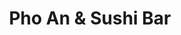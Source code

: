 ---
layout: place
title: "Pho An & Sushi Bar"
permalink: /texas/conroe/pho-an-sushi-bar.html
stateAbbr: TX
stateName: Texas
cityName: Conroe
seo:
  name: "Pho An & Sushi Bar"
  type: Restaurant
  links: http://phoansushibar.com/
description: "Looking for sushi in Conroe, Texas? Check out Pho An & Sushi Bar for a delightful Japanese dining experience. Enjoy a variety of sushi and other dishes in a ..."
place_id: ChIJgTj1yxQ3R4YRaPFrNrHPRAo
photos:
  - name: >-
      places/ChIJgTj1yxQ3R4YRaPFrNrHPRAo/photos/AeeoHcJo-7g9XFWuHf1ld_wBqEJXdpmNzP3paOVOG-suW29DrLgUHZLgAUvbs4nZP7Ohz0gp9xbo3spnkk7GHVMDxpegDJwcsWoWES3sWKFXHFfxA-MM3dnc07ag1LRmy7qfYyViOh17_4nMMlbz3-0KZNeXijv7Pb9HXo7PNDmmqspwA8h67RsZWfyWI4YHZBxDxq7pGEgfvdpwmAyfO-sOcH9D3E7ii45g4dAtUreTi_KY-pf7Ezr18ihoCbsAe__pW5EeSX9dtL_uOlnN7HST9P_8gKSe2p5KprfAQGcIgTdzjRP_NF_adSO-UmdN7bM7r-6qsObvRAiqJl-OunadTMr0iQ7UxQCD0lJ3poBiuruAiKm5YFt2-mkhRUbFmsI5ojl2Gq8bmj01bB-1FZIINAXqLpTrfkqTlFeoW0jQ2pCIqA
    widthPx: 4032
    heightPx: 3024
    authorAttributions:
      - displayName: Adam Schmitt
        uri: https://maps.google.com/maps/contrib/104451565592892904232
        photoUri: >-
          https://lh3.googleusercontent.com/a-/ALV-UjV2ssqnBkE4gZeVim44YSPmkYkZ-zKNPrmgCD-vdXoZCUWbe7M=s100-p-k-no-mo
    flagContentUri: >-
      https://www.google.com/local/imagery/report/?cb_client=maps_api_places.places_api&image_key=!1e10!2sCIHM0ogKEICAgIDR_7WFeA&hl=en-US
    googleMapsUri: >-
      https://www.google.com/maps/place//data=!3m4!1e2!3m2!1sCIHM0ogKEICAgIDR_7WFeA!2e10!4m2!3m1!1s0x86473714cbf53881:0xa44cfb1366bf168
  - name: >-
      places/ChIJgTj1yxQ3R4YRaPFrNrHPRAo/photos/AeeoHcKUybFuoCfp5amsNrwgUbFI0agX3W3cCDPpvLLV-k3nvqepD0AghRuUrOJyfJBjFUa08r5blLrEJ_xjqbUkXBJGgqx1p92XayyOuOJ_g7QVbvOaa0U8OdjwLA-ZVitxKz4tohgdkhoJFfAWmfhsWakwetYGlmYmxZIKTfZDc6cbtWp97W0znm2k7yJNKJ1gXx02PcShbbEXL96pXITVFzmaX3G30rBdDm7QavY2PPWdpyfcHmzkwLIfa9lJbxYqtZmWGtuyAdZqXLjspTrTv1jDCUATimS9IBNbtDbKLJw-5w
    widthPx: 960
    heightPx: 540
    authorAttributions:
      - displayName: Pho An & Sushi Bar
        uri: https://maps.google.com/maps/contrib/102353942848044761039
        photoUri: >-
          https://lh3.googleusercontent.com/a-/ALV-UjUnANq5clBxJnxd3PqrmV1QKowb3FH3y65esgRd6-AFGugDRE2z=s100-p-k-no-mo
    flagContentUri: >-
      https://www.google.com/local/imagery/report/?cb_client=maps_api_places.places_api&image_key=!1e10!2sAF1QipPK2nZuXx9-1y2bn5Ii4TY1uq_awyKkU-VuLcMx&hl=en-US
    googleMapsUri: >-
      https://www.google.com/maps/place//data=!3m4!1e2!3m2!1sAF1QipPK2nZuXx9-1y2bn5Ii4TY1uq_awyKkU-VuLcMx!2e10!4m2!3m1!1s0x86473714cbf53881:0xa44cfb1366bf168
  - name: >-
      places/ChIJgTj1yxQ3R4YRaPFrNrHPRAo/photos/AeeoHcLyTUVzvbsfBxhCVKO9BW6LI6o1UyvA0mlTIdhTgTQ0CDsepa_IDYzPXwu_ndcb2KYsSo4PKR1crxnvs83utbloILKh2llD7VP6Fu7pL9zI60mk3NFbBa_7KJKY3M5ubx0j5pDYb4RoUFPtcNkcmTHQ8EDKloKNJD8RWjPGZ93nKNDFJQkrYvtHegx3DJkMdhE7QCJXpOanKgttZXFoI4LI-yn47ozGFO6KJPxavulZVp53bm4Bq_E8Y-xdk0cQjhNwUZJ7LyHn8VAxRCRA7LkahQ0dBWNOrh4snVW8gIn0JkGVVYbBJ9sEh2P-y3XpUDb9FGHspwgFoNQDBe5QWiP1j4IbN5u0AZb83KtJCCvHpIFu4Sq14fgqiBq5wriCxZamrefBthwBPnp93RCU1CduRub9AdpwDrI4DBfkgFstYh9sOohh9evIuS4Eg61U
    widthPx: 3000
    heightPx: 4000
    authorAttributions:
      - displayName: Kenny NetMonk (:::NetMonk:::)
        uri: https://maps.google.com/maps/contrib/110365333695005790895
        photoUri: >-
          https://lh3.googleusercontent.com/a-/ALV-UjUx2B-vMCHPWPEx8a3f3gi0c6_48AcmeUivN5jRECdE2bLhUztT-g=s100-p-k-no-mo
    flagContentUri: >-
      https://www.google.com/local/imagery/report/?cb_client=maps_api_places.places_api&image_key=!1e10!2sCIABIhADyc5UVQ6xD2fF9sYADC0I&hl=en-US
    googleMapsUri: >-
      https://www.google.com/maps/place//data=!3m4!1e2!3m2!1sCIABIhADyc5UVQ6xD2fF9sYADC0I!2e10!4m2!3m1!1s0x86473714cbf53881:0xa44cfb1366bf168
  - name: >-
      places/ChIJgTj1yxQ3R4YRaPFrNrHPRAo/photos/AeeoHcKGzGXDzC_MSSVsg2fw6EVL8spVDIIgww6NlrNPu-SFpanYzXCr42szXtsA24Z0IxRaq6oiEfgnARNzFdqW8wsGkHunk7dLtiyYuq-eUIG1QxQ8txOflbXJ3BvhzZIBI_t3o9_wEXx6qqCwHx6Y4eIJnjs9YcSjEypYwOlTf6I5JZlr-zCiXpmhlgAbYGdUHQ5BEQavg0Zx8PmzWS1yGf_Az1SOWIX8OyFDXtq036CXcB_rr0Oz_KkwxZB0zfbb34KvNZcMDdH3UTfg9FmugINAoYAnZ5ufEmWVVzawRhFI0MRqLINLdTDC7QQ0b3Q5NvD3_IDc53SLIJX27fTzAFb-ShL1muqDwBnpp1FT3FpKKrm-XD4FBFiaSlm10fydPurOn_oB9WivimIUhnnHkURT6P6jc_cb0wB8WQz5ZFS-JeXS
    widthPx: 3000
    heightPx: 4000
    authorAttributions:
      - displayName: Abigail Carpenter
        uri: https://maps.google.com/maps/contrib/110178966495161015664
        photoUri: >-
          https://lh3.googleusercontent.com/a-/ALV-UjWY0K5KiuQkNRVJ8FfgT7VHDpq9AtnKBubmJG5QjgAy6Efsb91c=s100-p-k-no-mo
    flagContentUri: >-
      https://www.google.com/local/imagery/report/?cb_client=maps_api_places.places_api&image_key=!1e10!2sCIHM0ogKEICAgMDA9ZfbiAE&hl=en-US
    googleMapsUri: >-
      https://www.google.com/maps/place//data=!3m4!1e2!3m2!1sCIHM0ogKEICAgMDA9ZfbiAE!2e10!4m2!3m1!1s0x86473714cbf53881:0xa44cfb1366bf168
  - name: >-
      places/ChIJgTj1yxQ3R4YRaPFrNrHPRAo/photos/AeeoHcJMkgI92gfdBf_r5IlbUhZaD7oGSTJjUHrMyI5tlOSmvMdQT5hkU2W1bL8Y_b0kbyaRysaGv7YuOs7o9nenUXuMdlf5AhVHr7vvQwKL5Ip0xU-NgZATFCxEbTAFbCgsEK_LS2v33Yf9Qe5RXiHyytVuYU21dAdhYfXu6a5D4vvAOZZQKjBPC1XJwvCZIKlaXUeMMMi8XxsveWrT52WIDaCa_VdQ2iDeLtBC3NmLrg0mevT376Hpsn786ScKW4VaHqkmgN71YQ8U3u3j4j_7NiDGRrm0m8xXxJaj-QazxlPIuYjpZVN7Khi8MbliGUnNsW2L9MAsWhfJmOrpXbwqe1dzjO9z175eCFsHNs8FWx-Ie5t0u4rR_U1LctUPxv9dDgDCXcWaY1Fn1OmOyODQoPlSyMtEJpc4EQSFAePEUhiMGuM
    widthPx: 4624
    heightPx: 2604
    authorAttributions:
      - displayName: Ed Reidt
        uri: https://maps.google.com/maps/contrib/109421334604088491488
        photoUri: >-
          https://lh3.googleusercontent.com/a-/ALV-UjWNd6pEv2H2quyuRJCniPdzlmQLs0i15UBhL3iFzGixmuJMs4BSIA=s100-p-k-no-mo
    flagContentUri: >-
      https://www.google.com/local/imagery/report/?cb_client=maps_api_places.places_api&image_key=!1e10!2sCIHM0ogKEICAgICO1MPqywE&hl=en-US
    googleMapsUri: >-
      https://www.google.com/maps/place//data=!3m4!1e2!3m2!1sCIHM0ogKEICAgICO1MPqywE!2e10!4m2!3m1!1s0x86473714cbf53881:0xa44cfb1366bf168
  - name: >-
      places/ChIJgTj1yxQ3R4YRaPFrNrHPRAo/photos/AeeoHcIP1x2u50P79vrijppCtNvQWKlja0ZoNpLsSm1aE_tLAP3rqakgnA9PgmDOwiaI8lXv2OAojSFsIJbrkXmgWWmhKO-YYCsGhqrL2CbE3_qvITPSHJZU_ztOv1xnNzaGuQyiY1AEMLeR4nkm4b5fwoJ1LaQf4eGgZZWMsPCpMWK5Qhbm35csg7WUrABOyeoudqPE6sYao4F8yaJtbQ1MOGfcFeGK5WPzO1ouCilAcX0G0nGZu4sCpnSuot-UcE1d8gg5CPatovcka20yDCKk2HTs_1jhxdY4f_3RRJkN2BjppGSP-yeHrTFmn8ncaYZ0Wqd2GD_PhVmHyYMbfxB95hJQmL5kXiQocofczKCy_85H43DlZJlX8cR4bT8fA4UT6mHZLEN7Ej7gWATCcqkrC4Qwaz3I-l894oRtu22LJX7OwPc
    widthPx: 3000
    heightPx: 4000
    authorAttributions:
      - displayName: Abigail Carpenter
        uri: https://maps.google.com/maps/contrib/110178966495161015664
        photoUri: >-
          https://lh3.googleusercontent.com/a-/ALV-UjWY0K5KiuQkNRVJ8FfgT7VHDpq9AtnKBubmJG5QjgAy6Efsb91c=s100-p-k-no-mo
    flagContentUri: >-
      https://www.google.com/local/imagery/report/?cb_client=maps_api_places.places_api&image_key=!1e10!2sCIHM0ogKEICAgMDA9ZfbyAE&hl=en-US
    googleMapsUri: >-
      https://www.google.com/maps/place//data=!3m4!1e2!3m2!1sCIHM0ogKEICAgMDA9ZfbyAE!2e10!4m2!3m1!1s0x86473714cbf53881:0xa44cfb1366bf168
  - name: >-
      places/ChIJgTj1yxQ3R4YRaPFrNrHPRAo/photos/AeeoHcJ92ZowGOFQAexS-135UmqNoRwtmTiiPAFpdxR54z3sIa7RAZ18SNLckTUqTHj--iFAt9NLkfkz42of_totECEGkKJiemWv3d9FEaahUa331MTO2pTORuMCTlR_4aNUqbquhIW8AVUx2frMH-JU6maMlQ4LZFtD-qq_tYvq7F6-Fz1pfH3fjs0m5ApZaA9bXf3EQ_y8OHtjOXnJbyo3ikAYGT-lNoqywc5VvbfwPXL0qvLjy28NktM0Gvc0TmxQ2J-D0oRGrXGN-eMGpbkYqxiyyDFuGw_T_vyu8rjTK0oilQzxdUV1KJv6FjEmC0KIFKoNkilW2Y_-Gp-CrZtjvmW-Qt7IyCuME0CPBaAaSuTCUpgpcz03pONlUP5aKK0UNdQTYD2BjlieTjQM4ksmnjCk-Ib4cu4uVBTtagu-0NaaSXev
    widthPx: 3000
    heightPx: 4000
    authorAttributions:
      - displayName: Abigail Carpenter
        uri: https://maps.google.com/maps/contrib/110178966495161015664
        photoUri: >-
          https://lh3.googleusercontent.com/a-/ALV-UjWY0K5KiuQkNRVJ8FfgT7VHDpq9AtnKBubmJG5QjgAy6Efsb91c=s100-p-k-no-mo
    flagContentUri: >-
      https://www.google.com/local/imagery/report/?cb_client=maps_api_places.places_api&image_key=!1e10!2sCIHM0ogKEICAgMDA9degrwE&hl=en-US
    googleMapsUri: >-
      https://www.google.com/maps/place//data=!3m4!1e2!3m2!1sCIHM0ogKEICAgMDA9degrwE!2e10!4m2!3m1!1s0x86473714cbf53881:0xa44cfb1366bf168
  - name: >-
      places/ChIJgTj1yxQ3R4YRaPFrNrHPRAo/photos/AeeoHcL3WTmGFG39iNTPnAIYSJnVZF5o9JPY_HjOEgE_WZIozsw5H6aqSfbkH7rlXzVbWKP0kc2Qh7DcJ4D-dUfUePGvdZpRPlh-wMYPPT9o8-TZh-MnEAtE4uK-BVk7ABRixaOcZeHVAfBwS_NkHsWGfg0jUf3lN8glQodRmhnyjnWPO6EOKeykhbxQowC-JUQCqEUckNJ764Wb5CYBSo3kZzwnmOZ_bftfiHYFiPsnRQCuZH2Ob_KguxDCekoSb3w-ZrVTKzCfu9nuwUe9sUvg9WtcoYkURXnVpBunQe0Ntf_JHaEznfdpy2rZ7Fg14uRcgkSu88zmswPYYujt7am-8wU4xrNu-5dENlQib9qYmTHFvNresYFZwIyrbGSCsafkQxd-MUHYwthua-W10z-BlIdxR8ul6U_zODRoOuoq_D0
    widthPx: 3456
    heightPx: 3456
    authorAttributions:
      - displayName: Lyn A
        uri: https://maps.google.com/maps/contrib/114732714486401981025
        photoUri: >-
          https://lh3.googleusercontent.com/a-/ALV-UjUP7p6_MitCywMgZq8lOt4ZU_zlHqU1rnmJvKDZgPacQCQ15jif=s100-p-k-no-mo
    flagContentUri: >-
      https://www.google.com/local/imagery/report/?cb_client=maps_api_places.places_api&image_key=!1e10!2sCIHM0ogKEICAgIClpqG-Iw&hl=en-US
    googleMapsUri: >-
      https://www.google.com/maps/place//data=!3m4!1e2!3m2!1sCIHM0ogKEICAgIClpqG-Iw!2e10!4m2!3m1!1s0x86473714cbf53881:0xa44cfb1366bf168
  - name: >-
      places/ChIJgTj1yxQ3R4YRaPFrNrHPRAo/photos/AeeoHcKM7o-aQRmLteZHPvXJLV-dRCO3GGKXyO3eQTFZM8bv0a3k1vLBbTrbLYNgmZ3RX6RyqiY6lzZaEDCj2LV_8Xb-FsFWXrS2HtT1DgA5-7RJ8o45DYdM8lqKUS6CBb6Yl0kvyQNC08E3b0u0lxW6C6nkYRl-_NgsqEWSAiH9o0ZRbC3qjsDi0H16xpH04FCLR-w1-BPPVlJgavxLxFTL2Uy_HR7wqyQqZWxXt2NA7rz7cLpeC0HG9eT8FNBSCRS2dXpUFQ5XRlkfs289BbQNGNT5meGvBUBKgz7sjKkGjgjNGJ_dxYdK__HN2XzC5A6L_Jj0AZ22mmRrOxDWPyzdul7AkdgJsHqgPh0TIT3j1YchkpoFKEy2luBal5MtPru2xOE7i6rYlRmkOxlQpcSvQ2CnlFyIWK6xwPURcDyjgKyVaw
    widthPx: 3354
    heightPx: 2627
    authorAttributions:
      - displayName: Kimberly F
        uri: https://maps.google.com/maps/contrib/101668338722716816618
        photoUri: >-
          https://lh3.googleusercontent.com/a-/ALV-UjVBC3JJMi-QBKA2Xrm2MVRaiTZIdVHzxXQtYTO5X81ANgU6PI-pew=s100-p-k-no-mo
    flagContentUri: >-
      https://www.google.com/local/imagery/report/?cb_client=maps_api_places.places_api&image_key=!1e10!2sCIHM0ogKEICAgIC-xe7cYQ&hl=en-US
    googleMapsUri: >-
      https://www.google.com/maps/place//data=!3m4!1e2!3m2!1sCIHM0ogKEICAgIC-xe7cYQ!2e10!4m2!3m1!1s0x86473714cbf53881:0xa44cfb1366bf168
  - name: >-
      places/ChIJgTj1yxQ3R4YRaPFrNrHPRAo/photos/AeeoHcKALdx5mzHlvuZDmD2WxYFO2GgXhjg48Y7_sQSNZkh4QISKP5-PsBGoZdYByng1sRQhgP7-vaIRjvkP14Jede9qqNVcELwyrYt4xK-arBMptCRuCld7YXX3SsOw1eORpKPOI3c_1FaoE0iCE1UTNVWiqhCR9t532QOSs06d09bFxVeoEhVKBM9Jz8bR3HrBvnGLiix7RuiKCixN5jNii0RA-XQd8vv6A7jeZhGSrYhniCfKiJhcOFlY9n7cbSngHvGiJQrbuTbY3IixfplvNxKIjGKMT0xbJoxo4GjzlLwWFYNpdsjVoPG-U5kY31x72Bd8gHnCtMWfUhdTH-tmZlFUWYBOkX957UlVdagTKOvWziS_C9Oy-HUtygLdGy0LrC0gHm7NMCDxB9cBAlhKl2biGLscVD2gaTC7cC4lAXw_qI4
    widthPx: 3024
    heightPx: 4032
    authorAttributions:
      - displayName: Adam Schmitt
        uri: https://maps.google.com/maps/contrib/104451565592892904232
        photoUri: >-
          https://lh3.googleusercontent.com/a-/ALV-UjV2ssqnBkE4gZeVim44YSPmkYkZ-zKNPrmgCD-vdXoZCUWbe7M=s100-p-k-no-mo
    flagContentUri: >-
      https://www.google.com/local/imagery/report/?cb_client=maps_api_places.places_api&image_key=!1e10!2sCIHM0ogKEICAgIDR_7WFxAE&hl=en-US
    googleMapsUri: >-
      https://www.google.com/maps/place//data=!3m4!1e2!3m2!1sCIHM0ogKEICAgIDR_7WFxAE!2e10!4m2!3m1!1s0x86473714cbf53881:0xa44cfb1366bf168
address: '8000 TX-242 #105, Conroe, TX 77384, USA'
street: '8000 TX-242 #105'
city: Conroe
state: TX
zip: '77384'
country: USA
neighborhood: null
latitude: '30.206872'
longitude: '-95.454607'
accessibility_options:
  wheelchairAccessibleParking: true
  wheelchairAccessibleEntrance: true
  wheelchairAccessibleRestroom: true
  wheelchairAccessibleSeating: true
business_status: OPERATIONAL
name: Pho An & Sushi Bar
google_maps_links:
  directionsUri: >-
    https://www.google.com/maps/dir//''/data=!4m7!4m6!1m1!4e2!1m2!1m1!1s0x86473714cbf53881:0xa44cfb1366bf168!3e0
  placeUri: https://maps.google.com/?cid=739944598824808808
  writeAReviewUri: >-
    https://www.google.com/maps/place//data=!4m3!3m2!1s0x86473714cbf53881:0xa44cfb1366bf168!12e1
  reviewsUri: >-
    https://www.google.com/maps/place//data=!4m4!3m3!1s0x86473714cbf53881:0xa44cfb1366bf168!9m1!1b1
  photosUri: >-
    https://www.google.com/maps/place//data=!4m3!3m2!1s0x86473714cbf53881:0xa44cfb1366bf168!10e5
primary_type: Asian Restaurant
opening_hours:
  regular: null
  current: null
secondary_opening_hours:
  regular:
    weekdayDescriptions: null
    type: null
  current:
    weekdayDescriptions: null
    type: null
phone: (936) 271-4335
price_level: PRICE_LEVEL_INEXPENSIVE
price_range: $10 &ndash; $20
rating: '4.1'
rating_count: 895
website: http://phoansushibar.com/
reviews: null
parking_options: null
payment_options: null
allow_dogs: null
curbside_pickup: null
delivery: null
dine_in: null
good_for_children: null
good_for_groups: null
good_for_sports: null
live_music: null
menu_for_children: null
outdoor_seating: null
reservable: null
restroom: null
serves_beer: null
serves_breakfast: null
serves_brunch: null
serves_cocktails: null
serves_coffee: null
serves_dinner: null
serves_dessert: null
serves_lunch: null
serves_vegetarian_food: null
serves_wine: null
takeout: null
summary: null

---